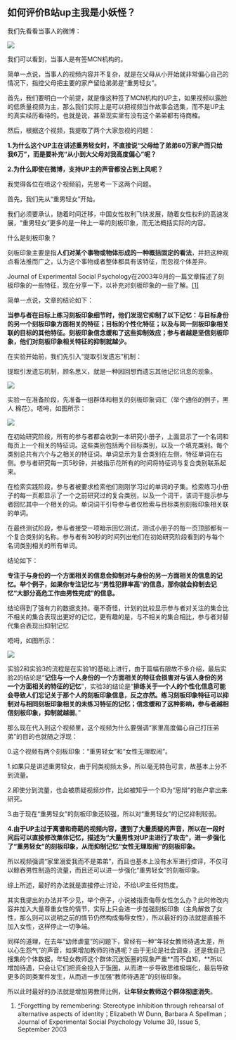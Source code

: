## 如何评价B站up主我是小妖怪？

我们先看看当事人的微博：

![](https://picx.zhimg.com/v2-87ff4bcd433991d59f6869ff68db5b35_r.jpg?source=1940ef5c)

我们可以看到，当事人是有签MCN机构的。

简单一点说，当事人的视频内容并不复杂，就是在父母从小开始就非常偏心自己的情况下，指控父母把主要的家产留给弟弟是“重男轻女”。

首先，我们要明白一个前提，就是像这种签了MCN机构的UP主，如果视频以露脸的低质量视频为主，那么我们实际上是可以把视频当作故事会选集，而不是UP主的真实经历看待的。也就是说，甚至现实里有没有这个弟弟都有待商榷。

然后，根据这个视频，我提取了两个大家忽视的问题：

**1.为什么这个UP主在讲述重男轻女时，不直接说“父母给了弟弟60万家产而只给我6万”，而是要补充“从小到大父母对我高度偏心”呢？**

**2.为什么即使在微博，支持UP主的声音都没占到上风呢？**

我觉得各位在喷这个视频前，先思考一下这两个问题。

首先，我们先从“重男轻女”开始。

我们必须要承认，随着时间迁移，中国女性权利飞快发展，随着女性权利的高速发展，“重男轻女”更多的是一种上一辈的刻板印象，而无法概括实际的内容。

什么是刻板印象？

刻板印象主要是指**人们对某个事物或物体形成的一种概括固定的看法**，并把这种观点看法推而广之，认为这个事物或者整体都具有该特征，而忽视个体差异。

Journal of Experimental Social Psychology在2003年9月的一篇文章描述了刻板印象的一些特征，现在分享一下，以补充对刻板印象的一些了解。[\[1\]](#ref_1)

简单一点说，文章的结论如下：

**当参与者在目标上练习刻板印象细节时，他们发现它抑制了以下记忆：与目标身份的另一个刻板印象方面相关的特征；目标的个性化特征；以及与同一刻板印象相关联的目标的其他特征。刻板印象信念缓和了这些抑制效应；参与者越是坚信刻板印象，他们对刻板印象相关特征的抑制就越少。**

在实验开始前，我们先引入“提取引发遗忘”机制：

提取引发遗忘机制，顾名思义，就是一种因回想而遗忘其他记忆讯息的现象。

![](https://picx.zhimg.com/v2-e06eb7466b4e825a3d5cdad7bf5573d9_r.jpg?source=1940ef5c)

实验一在准备阶段，先准备一组群体和相关的刻板印象词汇（举个通俗的例子，黑人 棉花）。唔呣，如图所示：

![](https://pica.zhimg.com/v2-f79e33b9e9104e10c8f6fd4135567fb6_r.jpg?source=1940ef5c)

在初始研究阶段，所有的参与者都会收到一本研究小册子，上面显示了一个名词和每页上一个相关的特征词。这些类别包括两个目标类别，以及一个填充类别。每个类别总共有六个与之相关的特征词。单词显示为复合类别在左侧，特征单词在右侧。参与者研究每一页5秒钟，并被指示花所有的时间将特征词与复合类别联系起来。

在检索实践阶段，参与者被要求检索他们刚刚学习过的单词的子集。检索练习小册子的每一页都显示了一个之前研究过的复合类别，以及一个词干，该词干提示参与者回忆其中一个相关的词。单词词干引导参与者仅检索与目标类别刻板印象相关联的单词。

在最终测试阶段，参与者接受一项暗示回忆测试，测试小册子的每一页顶部都有一个复合类别的名称。参与者有30秒的时间列出他们在初始研究阶段看到的与每个名词类别相关的所有单词。

结论如下：

**专注于与身份的一个方面相关的信息会抑制对与身份的另一方面相关的信息的记忆。举个例子，如果你专注记忆与“男性犯罪率高”的信息，那你就会抑制去记忆“大部分高危工作由男性完成”的信息。**

结论得到了强有力的数据支持。毫不奇怪，计划的比较显示参与者对关注的集合比不相关的集合表现出更好的记忆，更有趣的是，与不相关的集合相比，参与者对替代集合表现出抑制记忆

唔呣，如图所示：

![](https://picx.zhimg.com/v2-facbfa297eb6a554ee641beb14e78263_r.jpg?source=1940ef5c)

实验2和实验3的流程是在实验1的基础上进行，由于篇幅有限故不多介绍，最后实验2的结论是“**记住与一个人身份的一个方面相关的特征会损害对与该人身份的另一个方面相关的特征的记忆**”，实验3的结论是“**排练关于一个人的个性化信息可能会导致人们忘记关于那个人的刻板印象信息，反之亦然。练习刻板印象特征可以抑制对与相同刻板印象相关的未练习特征的记忆；信念缓和了这种影响，参与者越相信刻板印象，抑制就越弱**。”

那么现在代入到这个视频里，这个视频为什么要强调“家里高度偏心自己打压弟弟”的目的也就随之浮现：

0.这个视频有两个刻板印象：“重男轻女”和“女性无理取闹”。

1.如果只是讲述重男轻女，由于同类视频太多，所以毫无特色可言，故基本上分不到流量。

2.即使分到流量，也会被质疑视频炒作，比如被知乎一个ID为“思辩”的账户拿出来研究。

3.由于现在“重男轻女”的刻板印象还较强，所以对“重男轻女”的记忆抑制较弱。

**4.由于UP主过于离谱和奇葩的视频内容，遭到了大量质疑的声音，所以在一段时间后可以直接修改集体记忆，描述为“大量男性对UP主进行了攻击”，进一步强化了“重男轻女”的刻板印象，从而抑制记忆“女性无理取闹”的刻板印象。**

所以视频强调“家里溺爱我而不是弟弟”，而且也基本上没有水军进行控评，不仅可以鲸吞男性制造的流量，而且还可以进一步强化“重男轻女”的刻板印象。

综上所述，最好的办法就是直接停止讨论，不给UP主任何热度。

其实我提出的办法并不少见，举个例子，小说被指责侮辱女性怎么办？此时修改内容并加入大量尊重女性的情节，实际上只会进一步加强刻板印象（主角解救了女性，那么则可以说明之前的情节仍然构成侮辱女性），所以最好的办法就是直接不加入女性，这样停止一切争端。

同样的道理，在去年“幼师虐童”的问题下，曾经有一种“年轻女教师待遇太差，所以心生怨气”的声音，如果增加教师的待遇呢？由于无论是社会调查，还是我自己搜集的个体数据，年轻女教师这个群体沉迷饭圈的现象严重**而不自知，**所以增加待遇，只会让它们把资金投入于饭圈，从而进一步导致思维极端化，最后导致更多的同类案件发生，从而进一步加强“教师待遇差”的刻板印象。

所以此时最好的办法就是增加男教师比例，**让年轻女教师这个群体彻底消失**。

1.  [^](#ref_1_0)Forgetting by remembering: Stereotype inhibition through rehearsal of alternative aspects of identity；Elizabeth W Dunn, Barbara A Spellman；Journal of Experimental Social Psychology Volume 39, Issue 5, September 2003